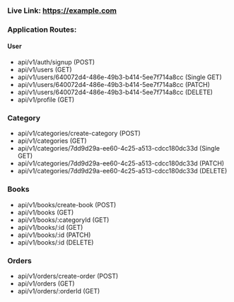 ### Live Link: https://example.com

### Application Routes:

#### User

- api/v1/auth/signup (POST)
- api/v1/users (GET)
- api/v1/users/640072d4-486e-49b3-b414-5ee7f714a8cc (Single GET)
- api/v1/users/640072d4-486e-49b3-b414-5ee7f714a8cc (PATCH)
- api/v1/users/640072d4-486e-49b3-b414-5ee7f714a8cc (DELETE)
- api/v1/profile (GET)

### Category

- api/v1/categories/create-category (POST)
- api/v1/categories (GET)
- api/v1/categories/7dd9d29a-ee60-4c25-a513-cdcc180dc33d (Single GET)
- api/v1/categories/7dd9d29a-ee60-4c25-a513-cdcc180dc33d (PATCH)
- api/v1/categories/7dd9d29a-ee60-4c25-a513-cdcc180dc33d (DELETE)

### Books

- api/v1/books/create-book (POST)
- api/v1/books (GET)
- api/v1/books/:categoryId (GET)
- api/v1/books/:id (GET)
- api/v1/books/:id (PATCH)
- api/v1/books/:id (DELETE)

### Orders

- api/v1/orders/create-order (POST)
- api/v1/orders (GET) 
- api/v1/orders/:orderId (GET)
